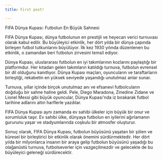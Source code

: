 ```yaml
---
title: First post!

---
```

FIFA Dünya Kupası: Futbolun En Büyük Sahnesi

FIFA Dünya Kupası, dünya futbolunun en prestijli ve heyecan verici turnuvası olarak kabul edilir. Bu büyüleyici etkinlik, her dört yılda bir dünya çapında birleşen futbol tutkunlarını büyülüyor. İlk kez 1930 yılında düzenlenen bu etkinlik, o zamandan beri futbolun zirvesini temsil ediyor.

Dünya Kupası, uluslararası futbolun en iyi takımlarının kozlarını paylaştığı bir platformdur. Her kıtadan gelen takımların katıldığı turnuva, futbolun evrensel bir dil olduğunu kanıtlıyor. Dünya Kupası maçları, oyuncuların ve taraftarların birleştiği, rekabetin en yüksek seviyede yaşandığı unutulmaz anlar sunar.

Turnuva, yıllar içinde birçok unutulmaz anı ve efsanevi futbolcuların doğduğu bir sahne haline geldi. Pele, Diego Maradona, Zinedine Zidane ve Lionel Messi gibi büyük oyuncular, Dünya Kupası'nda iz bırakarak futbol tarihine adlarını altın harflerle yazdılar.

FIFA Dünya Kupası aynı zamanda ev sahibi ülkeler için büyük bir onur ve sorumluluk taşır. Ev sahibi ülke, dünyaya futbolun en iyilerini ağırlamanın gururunu yaşar ve stadyumlarında coşkulu bir atmosfer oluşturur.

Sonuç olarak, FIFA Dünya Kupası, futbolun büyüsünü yaşatan bir şölen ve küresel bir birleştirici bir etkinlik olarak önemini sürdürmektedir. Her dört yılda bir milyonlarca insanın bir araya gelip futbolun büyüsünü yaşadığı bu olağanüstü turnuva, futbolseverler için vazgeçilmezdir ve gelecekte de bu büyüleyici geleneği sürdürecektir.
